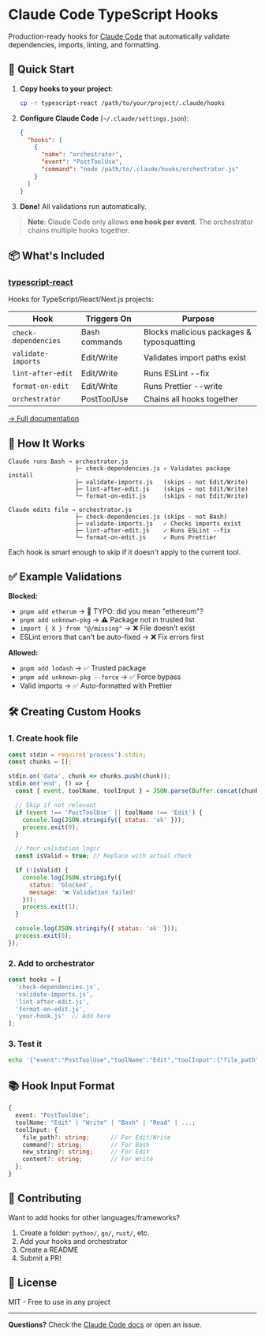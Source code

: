 # Claude Code TypeScript Hooks

Production-ready hooks for [Claude Code](https://claude.com/claude-code) that automatically validate dependencies, imports, linting, and formatting.

## 🚀 Quick Start

1. **Copy hooks to your project**:
   ```bash
   cp -r typescript-react /path/to/your/project/.claude/hooks
   ```

2. **Configure Claude Code** (`~/.claude/settings.json`):
   ```json
   {
     "hooks": [
       {
         "name": "orchestrator",
         "event": "PostToolUse",
         "command": "node /path/to/.claude/hooks/orchestrator.js"
       }
     ]
   }
   ```

3. **Done!** All validations run automatically.

> **Note**: Claude Code only allows **one hook per event**. The orchestrator chains multiple hooks together.

## 📦 What's Included

### [typescript-react](./typescript-react/)

Hooks for TypeScript/React/Next.js projects:

| Hook | Triggers On | Purpose |
|------|-------------|---------|
| `check-dependencies` | Bash commands | Blocks malicious packages & typosquatting |
| `validate-imports` | Edit/Write | Validates import paths exist |
| `lint-after-edit` | Edit/Write | Runs ESLint --fix |
| `format-on-edit` | Edit/Write | Runs Prettier --write |
| `orchestrator` | PostToolUse | Chains all hooks together |

[→ Full documentation](./typescript-react/README.md)

## 🔧 How It Works

```
Claude runs Bash → orchestrator.js
                   ├─ check-dependencies.js ✓ Validates package install
                   ├─ validate-imports.js   (skips - not Edit/Write)
                   ├─ lint-after-edit.js    (skips - not Edit/Write)
                   └─ format-on-edit.js     (skips - not Edit/Write)

Claude edits file → orchestrator.js
                   ├─ check-dependencies.js (skips - not Bash)
                   ├─ validate-imports.js   ✓ Checks imports exist
                   ├─ lint-after-edit.js    ✓ Runs ESLint --fix
                   └─ format-on-edit.js     ✓ Runs Prettier
```

Each hook is smart enough to skip if it doesn't apply to the current tool.

## ✅ Example Validations

**Blocked:**
- `pnpm add etherum` → 🚨 TYPO: did you mean "ethereum"?
- `pnpm add unknown-pkg` → ⚠️ Package not in trusted list
- `import { X } from "@/missing"` → ❌ File doesn't exist
- ESLint errors that can't be auto-fixed → ❌ Fix errors first

**Allowed:**
- `pnpm add lodash` → ✅ Trusted package
- `pnpm add unknown-pkg --force` → ✅ Force bypass
- Valid imports → ✅ Auto-formatted with Prettier

## 🛠️ Creating Custom Hooks

### 1. Create hook file

```javascript
const stdin = require('process').stdin;
const chunks = [];

stdin.on('data', chunk => chunks.push(chunk));
stdin.on('end', () => {
  const { event, toolName, toolInput } = JSON.parse(Buffer.concat(chunks));

  // Skip if not relevant
  if (event !== 'PostToolUse' || toolName !== 'Edit') {
    console.log(JSON.stringify({ status: 'ok' }));
    process.exit(0);
  }

  // Your validation logic
  const isValid = true; // Replace with actual check

  if (!isValid) {
    console.log(JSON.stringify({
      status: 'blocked',
      message: '❌ Validation failed'
    }));
    process.exit(1);
  }

  console.log(JSON.stringify({ status: 'ok' }));
  process.exit(0);
});
```

### 2. Add to orchestrator

```javascript
const hooks = [
  'check-dependencies.js',
  'validate-imports.js',
  'lint-after-edit.js',
  'format-on-edit.js',
  'your-hook.js'  // Add here
];
```

### 3. Test it

```bash
echo '{"event":"PostToolUse","toolName":"Edit","toolInput":{"file_path":"test.ts"}}' | node your-hook.js
```

## 📚 Hook Input Format

```typescript
{
  event: "PostToolUse";
  toolName: "Edit" | "Write" | "Bash" | "Read" | ...;
  toolInput: {
    file_path?: string;      // For Edit/Write
    command?: string;        // For Bash
    new_string?: string;     // For Edit
    content?: string;        // For Write
  };
}
```

## 🤝 Contributing

Want to add hooks for other languages/frameworks?

1. Create a folder: `python/`, `go/`, `rust/`, etc.
2. Add your hooks and orchestrator
3. Create a README
4. Submit a PR!

## 📝 License

MIT - Free to use in any project

---

**Questions?** Check the [Claude Code docs](https://docs.claude.com/claude-code) or open an issue.
